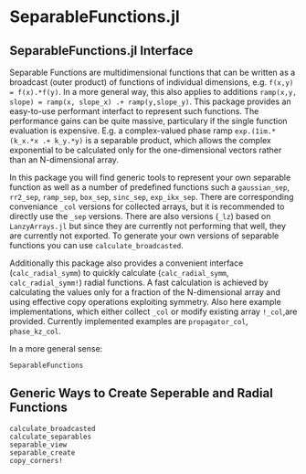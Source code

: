 # SeparableFunctions.jl

## SeparableFunctions.jl Interface
Separable Functions are multidimensional functions that can be written as a broadcast (outer product) of functions of individual dimensions, e.g. `f(x,y) = f(x).*f(y)`. In a more general way, this also applies to additions `ramp(x,y, slope) = ramp(x, slope_x) .+ ramp(y,slope_y)`. This package provides an easy-to-use performant interfact to represent such functions. The performance gains can be quite massive, particulary if the single function evaluation is expensive. E.g. a complex-valued phase ramp `exp.(1im.*(k_x.*x .+ k_y.*y)` is a separable product, which allows the complex exponential to be calculated only for the one-dimensional vectors rather than an N-dimensional array. 

In this package you will find generic tools to represent your own separable function as well as a number of predefined functions such a `gaussian_sep`, `rr2_sep`, `ramp_sep`, `box_sep`, `sinc_sep`, `exp_ikx_sep`. There are corresponding conveniance `_col` versions for collected arrays, but it is recommended to directly use the `_sep` versions. There are also versions (`_lz`) based on `LanzyArrays.jl` but since they are currently not performing that well, they are currently not exported.
To generate your own versions of separable functions you can use `calculate_broadcasted`.

Additionally this package also provides a convenient interface (`calc_radial_symm`) to quickly calculate (`calc_radial_symm`, `calc_radial_symm!`) radial functions. A fast calculation is achieved by calculating the values only for a fraction of the N-dimensional array and using effective copy operations exploiting symmetry. Also here example implementations, which either collect `_col` or modify existing array `!_col`,are provided. Currently implemented examples are `propagator_col`, `phase_kz_col`.

In a more general sense:
```@docs
SeparableFunctions
```

## Generic Ways to Create Seperable and Radial Functions 
```@docs
calculate_broadcasted
calculate_separables
separable_view
separable_create
copy_corners!
```
